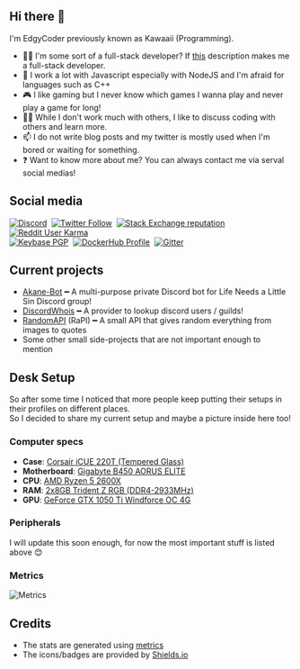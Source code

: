 ## Hi there 👋
I'm EdgyCoder previously known as Kawaaii (Programming).  
- 👨‍💻 I'm some sort of a full-stack developer? If [this](https://www.w3schools.com/whatis/whatis_fullstack.asp) description makes me a full-stack developer.
- 🌱 I work a lot with Javascript especially with NodeJS and I'm afraid for languages such as C++
- 🎮 I like gaming but I never know which games I wanna play and never play a game for long!
- 👯‍♀️ While I don't work much with others, I like to discuss coding with others and learn more.
- 📫 I do not write blog posts and my twitter is mostly used when I'm bored or waiting for something.
- ❓ Want to know more about me? You can always contact me via serval social medias!

## Social media
[![Discord](https://img.shields.io/discord/777865965542309888?label=Discord%20Guild&style=for-the-badge&logo=discord&logoColor=ffffff)](https://discord.gg/rsz9w9P2ht)
‎‎ [![Twitter Follow](https://img.shields.io/twitter/follow/edgycoder?color=%231DA1F2&label=Twitter&style=for-the-badge&logo=twitter&logoColor=ffffff)](https://twitter.com/EdgyCoder)
‎‎ [![Stack Exchange reputation](https://img.shields.io/stackexchange/stackoverflow/r/12418331?color=%23F48024&label=Stack%20overflow&style=for-the-badge&logo=stackoverflow&logoColor=ffffff)](https://stackoverflow.com/users/12418331/kawaaii)
‎‎ [![Reddit User Karma](https://img.shields.io/reddit/user-karma/combined/Kawaaii-Programming?label=Reddit&style=for-the-badge&logo=reddit&logoColor=ffffff)](https://www.reddit.com/user/Kawaaii-Programming)  
‎‎ [![Keybase PGP](https://img.shields.io/keybase/pgp/kawaaii?label=Keybase&logo=keybase&logoColor=ffffff&style=for-the-badge)](https://keybase.io/kawaaii)
‎‎ [![DockerHub Profile](https://img.shields.io/badge/DockerHub-kawaaii-informational?style=for-the-badge&logo=docker&logoColor=ffffff)](https://hub.docker.com/u/kawaaii)
‎‎ [![Gitter](https://img.shields.io/gitter/room/edgy-irrelevant/community?label=edgy-irrelevant&logo=gitter&logoColor=ffffff&style=for-the-badge)](https://gitter.im/edgy-irrelevant/community)

## Current projects
- [Akane-Bot](https://github.com/edgycoder/Akane-Bot) ━ A multi-purpose private Discord bot for Life Needs a Little Sin Discord group!
- [DiscordWhois](https://discordwhois.xyz) ━ A provider to lookup discord users / guilds!
- [RandomAPI](https://random.rest) (RaPI) ━ A small API that gives random everything from images to quotes
- Some other small side-projects that are not important enough to mention

## Desk Setup
So after some time I noticed that more people keep putting their setups in their profiles on different places.  
So I decided to share my current setup and maybe a picture inside here too!  

### Computer specs
- **Case**: [Corsair iCUE 220T (Tempered Glass)](https://www.corsair.com/eu/en/Categories/Products/Cases/Mid-Tower-ATX-Cases/220T-RGB/p/CC-9011190-WW#tab-overview)
- **Motherboard**: [Gigabyte B450 AORUS ELITE](https://www.gigabyte.com/Motherboard/B450-AORUS-ELITE-rev-1x#kf)
- **CPU**: [AMD Ryzen 5 2600X](https://www.amd.com/en/products/cpu/amd-ryzen-5-2600x)
- **RAM**: [2x8GB Trident Z RGB (DDR4-2933MHz)](https://www.gskill.com/product/165/167/1536715317/F4-2933C14D-16GTZRXTrident-Z-RGB-(For-AMD)DDR4-2933MHz-CL14-14-14-34-1.35V16GB-(2x8GB))
- **GPU**: [GeForce GTX 1050 Ti Windforce OC 4G](https://www.gigabyte.com/Graphics-Card/GV-N105TWF2OC-4GD#kf)

### Peripherals
I will update this soon enough, for now the most important stuff is listed above 😊

### Metrics
![Metrics](https://metrics.lecoq.io/GayCookie?template=classic&languages=1&people=1&gists=1&followup=1&projects=1&languages.colors=github&languages.threshold=0%25&people.limit=28&people.size=28&people.types=followers%2C%20following&people.identicons=false&people.shuffle=false&projects.limit=4&projects.descriptions=false&config.timezone=Europe%2FAmsterdam)

## Credits
- The stats are generated using [metrics](https://github.com/lowlighter/metrics)
- The icons/badges are provided by [Shields.io](https://shields.io/)

